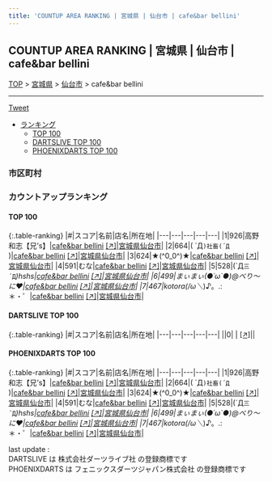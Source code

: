 ```yaml
---
title: 'COUNTUP AREA RANKING | 宮城県 | 仙台市 | cafe&bar bellini'
---
```

## COUNTUP AREA RANKING | 宮城県 | 仙台市 | cafe&bar bellini

[TOP](/darts/rank/) > [宮城県](/darts/rank/宮城県/) > [仙台市](/darts/rank/宮城県/仙台市/) > cafe&bar bellini

___

<a href="https://twitter.com/share?ref_src=twsrc%5Etfw" data-text="COUNTUP AREA RANKING | 宮城県仙台市cafe&bar bellini" class="twitter-share-button" data-hashtags="DARTSLIVE,PHOENIXDARTS,darts,ダーツ" data-show-count="false">Tweet</a>

* [ランキング](#カウントアップランキング)
    * [TOP 100](#top-100)
    * [DARTSLIVE TOP 100](#dartslive-top-100)
    * [PHOENIXDARTS TOP 100](#phoenixdarts-top-100)

### 市区町村

<ul>

</ul>

### カウントアップランキング

#### TOP 100



{:.table-ranking}
|#|スコア|名前|店名|所在地|
|---|---|---|---|---|
|1|926|<span class="rank-name-pd">高野　和志【兄’s】</span>|<a href="/darts/rank/shops/52023.html">cafe&bar bellini</a> <a href="https://vs.phoenixdarts.com/jp/shop/shopDetailInfo/s_52023?s_seq=52023">[↗]</a>|<a href="/darts/rank/宮城県/仙台市">宮城県仙台市</a>|
|2|664|<span class="rank-name-pd">( ´Д`)社畜(´Д` )</span>|<a href="/darts/rank/shops/52023.html">cafe&bar bellini</a> <a href="https://vs.phoenixdarts.com/jp/shop/shopDetailInfo/s_52023?s_seq=52023">[↗]</a>|<a href="/darts/rank/宮城県/仙台市">宮城県仙台市</a>|
|3|624|<span class="rank-name-pd">★(^0_0^)★</span>|<a href="/darts/rank/shops/52023.html">cafe&bar bellini</a> <a href="https://vs.phoenixdarts.com/jp/shop/shopDetailInfo/s_52023?s_seq=52023">[↗]</a>|<a href="/darts/rank/宮城県/仙台市">宮城県仙台市</a>|
|4|591|<span class="rank-name-pd">むな</span>|<a href="/darts/rank/shops/52023.html">cafe&bar bellini</a> <a href="https://vs.phoenixdarts.com/jp/shop/shopDetailInfo/s_52023?s_seq=52023">[↗]</a>|<a href="/darts/rank/宮城県/仙台市">宮城県仙台市</a>|
|5|528|<span class="rank-name-pd">(´Д`三´Д`*)hshs</span>|<a href="/darts/rank/shops/52023.html">cafe&bar bellini</a> <a href="https://vs.phoenixdarts.com/jp/shop/shopDetailInfo/s_52023?s_seq=52023">[↗]</a>|<a href="/darts/rank/宮城県/仙台市">宮城県仙台市</a>|
|6|499|<span class="rank-name-pd">まぃまぃ(●´ω`●)@べり～に♥️</span>|<a href="/darts/rank/shops/52023.html">cafe&bar bellini</a> <a href="https://vs.phoenixdarts.com/jp/shop/shopDetailInfo/s_52023?s_seq=52023">[↗]</a>|<a href="/darts/rank/宮城県/仙台市">宮城県仙台市</a>|
|7|467|<span class="rank-name-pd">kotora(/ω＼*)♪。.:＊・゜</span>|<a href="/darts/rank/shops/52023.html">cafe&bar bellini</a> <a href="https://vs.phoenixdarts.com/jp/shop/shopDetailInfo/s_52023?s_seq=52023">[↗]</a>|<a href="/darts/rank/宮城県/仙台市">宮城県仙台市</a>|


#### DARTSLIVE TOP 100



{:.table-ranking}
|#|スコア|名前|店名|所在地|
|---|---|---|---|---|
||0|<span class="rank-name-dl"> </span>|<a href="/darts/rank/shops/.html"></a> <a href="">[↗]</a>|<a href="/darts/rank//"></a>|


#### PHOENIXDARTS TOP 100



{:.table-ranking}
|#|スコア|名前|店名|所在地|
|---|---|---|---|---|
|1|926|<span class="rank-name-pd">高野　和志【兄’s】</span>|<a href="/darts/rank/shops/52023.html">cafe&bar bellini</a> <a href="https://vs.phoenixdarts.com/jp/shop/shopDetailInfo/s_52023?s_seq=52023">[↗]</a>|<a href="/darts/rank/宮城県/仙台市">宮城県仙台市</a>|
|2|664|<span class="rank-name-pd">( ´Д`)社畜(´Д` )</span>|<a href="/darts/rank/shops/52023.html">cafe&bar bellini</a> <a href="https://vs.phoenixdarts.com/jp/shop/shopDetailInfo/s_52023?s_seq=52023">[↗]</a>|<a href="/darts/rank/宮城県/仙台市">宮城県仙台市</a>|
|3|624|<span class="rank-name-pd">★(^0_0^)★</span>|<a href="/darts/rank/shops/52023.html">cafe&bar bellini</a> <a href="https://vs.phoenixdarts.com/jp/shop/shopDetailInfo/s_52023?s_seq=52023">[↗]</a>|<a href="/darts/rank/宮城県/仙台市">宮城県仙台市</a>|
|4|591|<span class="rank-name-pd">むな</span>|<a href="/darts/rank/shops/52023.html">cafe&bar bellini</a> <a href="https://vs.phoenixdarts.com/jp/shop/shopDetailInfo/s_52023?s_seq=52023">[↗]</a>|<a href="/darts/rank/宮城県/仙台市">宮城県仙台市</a>|
|5|528|<span class="rank-name-pd">(´Д`三´Д`*)hshs</span>|<a href="/darts/rank/shops/52023.html">cafe&bar bellini</a> <a href="https://vs.phoenixdarts.com/jp/shop/shopDetailInfo/s_52023?s_seq=52023">[↗]</a>|<a href="/darts/rank/宮城県/仙台市">宮城県仙台市</a>|
|6|499|<span class="rank-name-pd">まぃまぃ(●´ω`●)@べり～に♥️</span>|<a href="/darts/rank/shops/52023.html">cafe&bar bellini</a> <a href="https://vs.phoenixdarts.com/jp/shop/shopDetailInfo/s_52023?s_seq=52023">[↗]</a>|<a href="/darts/rank/宮城県/仙台市">宮城県仙台市</a>|
|7|467|<span class="rank-name-pd">kotora(/ω＼*)♪。.:＊・゜</span>|<a href="/darts/rank/shops/52023.html">cafe&bar bellini</a> <a href="https://vs.phoenixdarts.com/jp/shop/shopDetailInfo/s_52023?s_seq=52023">[↗]</a>|<a href="/darts/rank/宮城県/仙台市">宮城県仙台市</a>|


<div class="footer border-top border-gray-light mt-5 pt-3 text-right text-gray">
    last update : <span style="font-weight: italic" id="foot_last_modified"></span><br />
    DARTSLIVE は 株式会社ダーツライブ社 の登録商標です<br />
    PHOENIXDARTS は フェニックスダーツジャパン株式会社 の登録商標です<br />
</div>

<script src="https://cdnjs.cloudflare.com/ajax/libs/jquery.tablesorter/2.31.3/js/jquery.tablesorter.min.js" integrity="sha512-qzgd5cYSZcosqpzpn7zF2ZId8f/8CHmFKZ8j7mU4OUXTNRd5g+ZHBPsgKEwoqxCtdQvExE5LprwwPAgoicguNg==" crossorigin="anonymous" referrerpolicy="no-referrer"></script>
<link rel="stylesheet" href="https://cdnjs.cloudflare.com/ajax/libs/jquery.tablesorter/2.31.3/css/theme.default.min.css" integrity="sha512-wghhOJkjQX0Lh3NSWvNKeZ0ZpNn+SPVXX1Qyc9OCaogADktxrBiBdKGDoqVUOyhStvMBmJQ8ZdMHiR3wuEq8+w==" crossorigin="anonymous" referrerpolicy="no-referrer" />
<script>
$(function() {
    $(".table-ranking").tablesorter({sortList:[[0, 0]]});
    $("#foot_last_modified").text(formatDate(new Date(document.lastModified), 'yyyy-MM-dd HH:mm:ss'));
});
</script>

<script async src="https://platform.twitter.com/widgets.js" charset="utf-8"></script>